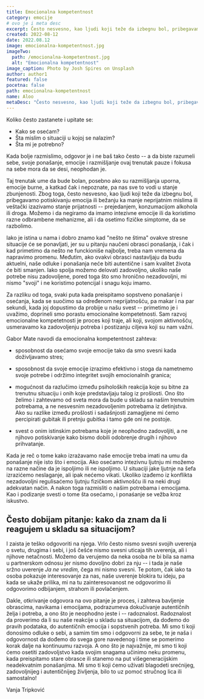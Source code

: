```yaml
---
title: Emocionalna kompetentnost
category: emocije
# ovo je i meta desc
excerpt: Često nesvesno, kao ljudi koji teže da izbegnu bol, pribegavamo potiskivanju emocija ili bežanju ka manje neprijatnim mislima.
created: 2022-08-12
date: 2022.08.12
image: emocionalna-kompetentnost.jpg
imageTwo:
  path: /emocionalna-kompetentnost.jpg
  alt: "Emocionalna kompetentnost"
image_caption: Photo by Josh Spires on Unsplash
author: author1
featured: false
pocetna: false
path: emocionalna-kompetentnost
name: Aloo
metaDesc: "Često nesvesno, kao ljudi koji teže da izbegnu bol, pribegavamo potiskivanju emocija ili bežanju ka manje neprijatnim mislima"
---
```


Koliko često zastanete i upitate se:

- Kako se osećam?
- Šta mislim o situaciji u kojoj se nalazim?
- Šta mi je potrebno?

Kada bolje razmislimo, odgovor je i ne baš tako često -- a da biste
razumeli sebe, svoje ponašanje, emocije i razmišljanje ovaj trenutak
pauze i fokusa na sebe mora da se desi, neophodan je.

Taj trenutak ume da bude bolan, posebno ako su razmišljanja uporna,
emocije burne, a katkad čak i nepoznate, pa nas sve to vodi u stanje
zbunjenosti. Zbog toga, često nesvesno, kao ljudi koji teže da izbegnu
bol, pribegavamo potiskivanju emocija ili bežanju ka manje neprijatnim
mislima ili veštački izazivamo stanje prijatnosti -- prejedanjem,
konzumacijom alkohola ili droga. Možemo i da negiramo da imamo intezivne
emocije ili da koristimo razne odbrambene mehanizme, ali i da osetimo
fizičke simptome, da se razbolimo.

Iako je istina u nama i dobro znamo kad "nešto ne štima" ovakve
stresne situacije će se ponavljati, jer su u pitanju naučeni obrasci
ponašanja, i čak i kad primetimo da nešto ne funckioniše najbolje, treba
nam vremena da napravimo promenu. Međutim, ako ovakvi obrasci
nastavljaju da budu aktuelni, naše odluke i ponašanja neće biti
autentične i sam kvalitet života će biti smanjen. Iako spolja možemo
delovati zadovoljno, ukoliko naše potrebe nisu zadovoljene, pored toga
što smo hronično nezadovoljni, mi nismo "svoji" i ne koristimo
potencijal i snagu koju imamo.

Za razliku od toga, svaki puta kada preispitamo sopstveno ponašanje i
osećanja, kada se suočimo sa određenom neprijatnošću, pa makar i na par
sekundi, kada joj dopustimo da probije u našu svest -- primetimo je i
uvažimo, doprineli smo porastu emocionalne kompetetnosti. Sam razvoj
emocionalne kompetetnosti je proces koji traje, ali koji, svojom
aktivnošću, usmeravamo ka zadovoljenju potreba i postizanju ciljeva koji
su nam važni.

Gabor Mate navodi da emocionalna kompetentnost zahteva:

-   sposobnost da osećamo svoje emocije tako da smo svesni kada
    doživljavamo stres;

-   sposobnost da svoje emocije izrazimo efektivno i stoga da nametnemo
    svoje potrebe i održimo integritet svojih emocionalnih granica;

-   mogućnost da razlučimo između psiholoških reakcija koje su bitne za
    trenutnu situaciju i onih koje predstavljaju talog iz prošlosti. Ono
    što želimo i zahtevamo od sveta mora da bude u skladu sa našim
    trenutnim potrebama, a ne nesvesnim nezadovoljenim potrebama iz
    detinjstva. Ako su razlike između prošlosti i sadašnjosti zamagljene
    mi ćemo percipirati gubitak ili pretnju gubitka i tamo gde oni ne
    postoje.

-   svest o onim istinskim potrebama koje je neophodno zadovoljiti, a ne
    njihovo potiskivanje kako bismo dobili odobrenje drugih i njihovo
    prihvatanje.

Kada je reč o tome kako izrażavamo naše emocije treba imati na umu da
ponašanje nije isto što i emocija. Ako osećamo intezivnu ljutnju mi
možemo na razne načine da je ispoljimo ili ne ispoljimo. U situaciji
jake ljutnje na šefa izrazićemo neslaganje, ali ipak nećemo vikati.
Ukoliko izađemo iz konflikta nezadovoljni regulisaćemo ljutnju fizičkom
aktivnošću ili na neki drugi adekvatan način. A nakon toga razmisliti o
našim potrebama i emocijama. Kao i podizanje svesti o tome šta osećamo,
i ponaśanje se vežba kroz iskustvo.

## Često dobijam pitanje: kako da znam da li reagujem u skladu sa situacijom?

I zaista je teško odgovoriti na njega. Vrlo često nismo svesni svojih
uverenja o svetu, drugima i sebi, i još češće nismo svesni uticaja tih
uverenja, ali i njihove netačnosti. Možemo da verujemo da neka osoba ne
bi bila sa nama u partnerskom odnosu jer nismo dovoljno dobri za nju --
i tada je naše sržno uverenje *Ja ne vredim,* čega mi nismo svesni. Te
potom, čak iako ta osoba pokazuje interesovanje za nas, naše uverenje
blokira tu ideju, pa kada se ukaže prilika, mi na tu zainteresovanost ne
odgovorimo ili odgovorimo odbijanjem, strahom ili povlačenjem.

Dakle, otkrivanje odgovora na ovo pitanje je proces, i zahteva bavljenje
obrascima, navikama i emocijama, podrazumeva dokučivanje autentičnih
želja i potreba, a ono što je neophodno jeste i -- radoznalost.
Radoznalost da proverimo da li su naše reakcije u skladu sa situacijom,
da dođemo do pravih podataka, do autentičnih emocija i sopstvenih
potreba. Mi smo ti koji donosimo odluke o sebi, a samim tim smo i
odgovorni za sebe, te je naša i odgovornost da dođemo do svega gore
navedenog i time se pomerimo korak dalje na kontinuumu razvoja. A ono
što je najvažnije, mi smo ti koji ćemo osetiti zadovoljstvo kada svojim
snagama učinimo neku promenu, kada preispitamo stare obrasce ili stanemo
na put višegeneracijskim neadekvatnim ponašanjima. Mi smo ti koji ćemo
uživati blagodeti srećnijeg, zadovoljnijeg i autentičnijeg življenja,
bilo to uz pomoć stručnog lica ili samostalno!

Vanja Tripković